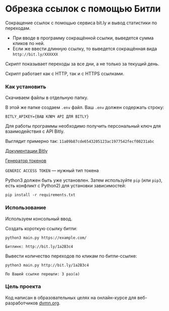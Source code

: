 # Обрезка ссылок с помощью Битли

Сокращение ссылок с помощью сервиса bit.ly и вывод статистики по переходам.

* При вводе в программу сокращённой ссылки, выведется сумма кликов по ней.
* Если же ввести длинную ссылку, то выведется сокращённая вида `http://bit.ly/XXXXXX`

Скрипт показывает переходы за все дни, а не только за текущий день.

Скрипт работает как с HTTP, так и с HTTPS ссылками.

### Как установить

Скачиваем файлы в отдельную папку.

В этой же папке создаем `.env` файл. Ваш `.env` должен содержать строку:
```commandline
BITLY_APIKEY={ВАШ КЛЮЧ API ДЛЯ BITLY}
```
Для работы программы необходимо получить персональный ключ для взаимодействия с API Bitly.

Выглядит примерно так: `11a09b87cde6543205123ac1977542fecf00231abc`

[Документации Bitly](https://dev.bitly.com/get_started.html)

[Генератор токенов](https://bitly.com/a/oauth_apps)

`GENERIC ACCESS TOKEN` — нужный тип токена


Python3 должен быть уже установлен. 
Затем используйте `pip` (или `pip3`, есть конфликт с Python2) для установки зависимостей:
```
pip install -r requirements.txt
```

### Использование

Используем консольный ввод.

Создать короткую ссылку битли:
```
python3 main.py https://example.com/

Битлинк: http://bit.ly/1a2B3c4
```
Вывести количество переходов по кликам по битли-ссылке:
```
python3 main.py http://bit.ly/1a2B3c4

По Вашей ссылке перешли: 3 раз(а)
```

### Цель проекта

Код написан в образовательных целях на онлайн-курсе для веб-разработчиков [dvmn.org](https://dvmn.org/).
